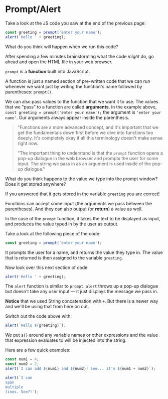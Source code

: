 # Prompt/Alert

Take a look at the JS code you saw at the end of the previous page:

```javascript
const greeting = prompt('enter your name');
alert('Hello ' + greeting);
```

What do you think will happen when we run this code?

After spending a few minutes brainstorming what the code _might_ do, go ahead and open the HTML file in your web browser.

`prompt` is a **function** built into JavaScript.

A function is just a named section of pre-written code that we can run whenever we want just by writing the function's name followed by parentheses: `prompt()`.

We can also pass values to the function that we want it to use. The values that we "pass" to a function are called **arguments**. In the example above, `const greeting = prompt('enter your name');` the argument is `'enter your name'`. Our arguments always appear inside the parenthesis.

> "Functions are a more advanced concept, and it's important that we get the fundamentals down first before we dive into functions too deeply. It's completely okay if all this terminology doesn't make sense right now.
>
> "The important thing to understand is that the `prompt` function opens a pop-up dialogue in the web browser and prompts the user for some input. The string we pass in as an argument is used inside of the pop-up dialogue."

What do you think happens to the value we type into the prompt window? Does it get stored anywhere?

If you answered that it gets stored in the variable `greeting` you are correct!

Functions can accept some input \(the arguments we pass between the parentheses\). And they can also output \(or **return**\) a value as well.

In the case of the `prompt` function, it takes the text to be displayed as input, and produces the value typed in by the user as output.

Take a look at the following piece of the code:

```javascript
const greeting = prompt('enter your name');
```

It prompts the user for a name, and returns the value they type in. The value that is returned is then assigned to the variable `greeting`.

Now look over this next section of code:

```javascript
alert('Hello ' + greeting);
```

The `alert` function is similar to `prompt`. `alert` throws up a pop-up dialogue but doesn't take any user input — it just displays the message we pass in.

**Notice** that we used String concatenation with `+`. But there is a newer way and we'll be using that from here on out.

Switch out the code above with:

```javascript
alert(`Hello ${greeting}`);
```

We put `${}` around any variable names or other expressions and the value that expression evaluates to will be injected into the string.

Here are a few quick examples:

```javascript
const num1 = 4;
const num2 = 2;
alert(`I can add ${num1} and ${num2}! See... it's ${num1 + num2}`);

alert(`I can 
span
multiple
lines. See?!`);
```

